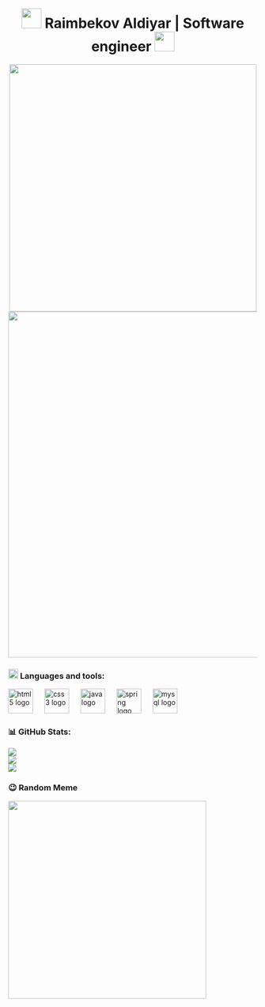 <div align="center">
  <h1><img src="https://media.giphy.com/media/WUlplcMpOCEmTGBtBW/giphy.gif" width="40"> Raimbekov Aldiyar | Software engineer <img src="https://media.giphy.com/media/WUlplcMpOCEmTGBtBW/giphy.gif" width="40"></h1>
  
  <img src="https://user-images.githubusercontent.com/74038190/212750155-3ceddfbd-19d3-40a3-87af-8d329c8323c4.gif" width="500">
</div>

<div align="center">
  <img src="https://user-images.githubusercontent.com/74038190/212284100-561aa473-3905-4a80-b561-0d28506553ee.gif" width="700">
</div>

### <img src="https://user-images.githubusercontent.com/74038190/212284087-bbe7e430-757e-4901-90bf-4cd2ce3e1852.gif" width="20"> Languages and tools:
<div align="left">
  <img src="https://cdn.jsdelivr.net/gh/devicons/devicon/icons/html5/html5-original.svg" height="50" alt="html5 logo"  />
  <img width="15" />
  <img src="https://cdn.jsdelivr.net/gh/devicons/devicon/icons/css3/css3-original.svg" height="50" alt="css3 logo"  />
  <img width="15" />
  <img src="https://cdn.jsdelivr.net/gh/devicons/devicon/icons/java/java-original.svg" height="50" alt="java logo"  />
  <img width="15" />
  <img src="https://cdn.jsdelivr.net/gh/devicons/devicon/icons/spring/spring-original.svg" height="50" alt="spring logo"  />
  <img width="15" />
  <img src="https://cdn.jsdelivr.net/gh/devicons/devicon/icons/mysql/mysql-original.svg" height="50" alt="mysql logo"  />
</div>

### 📊 GitHub Stats:
![](https://github-readme-stats.vercel.app/api?username=raimbekova&theme=highcontrast&hide_border=false&include_all_commits=true&count_private=false)<br/>
![](https://github-readme-streak-stats.herokuapp.com/?user=raimbekova&theme=highcontrast&hide_border=false)<br/>
![](https://github-readme-stats.vercel.app/api/top-langs/?username=raimbekova&theme=highcontrast&hide_border=false&include_all_commits=true&count_private=false&layout=compact)

### :wink: Random Meme
<img src='https://randommeme-five.vercel.app/' style="height: 400px;"/>
